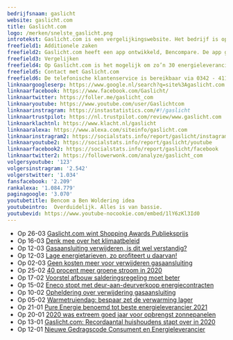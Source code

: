 ```yaml
---
bedrijfsnaam: gaslicht  
website: gaslicht.com   
title: Gaslicht.com  
logo: /merken/snelste_gaslicht.png  
introtekst: Gaslicht.com is een vergelijkingswebsite. Het bedrijf is opgericht in 2003 en onderdeel uit van de Bencom Group. Gaslicht.com informeert consumenten, instellingen en bedrijven over de diensten en tarieven van energieleveranciers. Dat doen ze onafhankelijk en objectief. Ze zijn een zusterbedrijf van onder andere Bellen.com, LookingforBooking.com en Poliswijzer.nl.    
freefield1: Additionele zaken  
freefield2: Gaslicht.com heeft een app ontwikkeld, Bencompare. De app geeft inzicht geeft in alle contracten, polissen en abonnementen van energieleveranciers. Gebruikers krijgen slimme meldingen waanneer het goedkoper kan. Ook is het mogelijk om in de app alle contracten op één plek te bewaren.  
freefield3: Vergelijken  
freefield4: Op Gaslicht.com is het mogelijk om zo’n 30 energieleveranciers met elkaar te vergelijken. Energieleveranciers betalen niet om op de website te staan. Daardoor staan altijd de meest voordelige energiecontracten bovenaan in de resultaten. Geclaimt wordt dat geen enkele energieleverancier een direct of indirect belang heeft.   
freefield5: Contact met Gaslicht.com  
freefield6: De telefonische klantenservice is bereikbaar via 0342 - 411 350. Op werkdagen van 8.30 uur tot 22.00 uur en op zaterdag en zondag van 9.00 uur tot 17.00 uur. De helpdesk is ook bereikbaar via Whatsapp (06 444 09 555) of het contactformulier op de website.   
linknaargoogleserp: https://www.google.nl/search?q=site%3Agaslicht.com  
linknaarfacebook: https://www.facebook.com/Gaslicht/  
linknaartwitter: https://foller.me/gaslicht_com  
linknaaryoutube: https://www.youtube.com/user/Gaslichtcom  
linknaarinstragram: https://instastatistics.com/#!/gaslicht  
linknaartrustpilot: https://nl.trustpilot.com/review/www.gaslicht.com  
linknaarklachtnl: https://www.klacht.nl/gaslicht  
linknaaralexa: https://www.alexa.com/siteinfo/gaslicht.com  
linknaarinstragram2: https://socialstats.info/report/gaslicht/instagram  
linknaaryoutube2: https://socialstats.info/report/gaslicht/youtube  
linknaarfacebook2: https://socialstats.info/report/gaslicht/facebook  
linknaartwitter2: https://followerwonk.com/analyze/gaslicht_com  
volgersyoutube: '123'  
volgersinstragram: '2.542'  
volgerstwitter: '1.034'  
fansfacebook: '2.209'  
rankalexa: '1.084.779'  
paginagoogle: '3.070'  
youtubetitle: Bencom a Ben Woldering idea  
youtubeintro:  Overduidelijk. Alles is van bassie.  
youtubevid: https://www.youtube-nocookie.com/embed/1lY6zKl3Id0  
---
```


 


- Op 26-03 [Gaslicht.com wint Shopping Awards Publieksprijs](https://www.gaslicht.com/nieuws/gaslicht-com-wint-shopping-awards-publieksprijs)
- Op 16-03 [Denk mee over het klimaatbeleid](https://www.gaslicht.com/nieuws/denk-mee-over-het-klimaatbeleid)
- Op 12-03 [Gasaansluiting verwijderen, is dit wel verstandig?](https://www.gaslicht.com/nieuws/gasaansluiting-verwijderen-is-dit-wel-verstandig)
- Op 12-03 [Lage energietarieven, zo profiteert u daarvan!](https://www.gaslicht.com/nieuws/lage-energietarieven-zo-profiteert-u-daarvan)
- Op 02-03 [Geen kosten meer voor verwijderen gasaansluiting](https://www.gaslicht.com/nieuws/geen-kosten-meer-voor-verwijderen-gasaansluiting)
- Op 25-02 [40 procent meer groene stroom in 2020](https://www.gaslicht.com/nieuws/40-procent-meer-groene-stroom-in-2020)
- Op 17-02 [Voorstel afbouw salderingsregeling moet beter](https://www.gaslicht.com/nieuws/maak-beter-voorstel-voor-afbouw-salderingsregeling-zonnepanelen)
- Op 15-02 [Eneco stopt met deur-aan-deurverkoop energiecontracten](https://www.gaslicht.com/nieuws/eneco-stopt-met-deur-aan-deurverkoop-energiecontracten)
- Op 10-02 [Opheldering over verwijdering gasaansluiting](https://www.gaslicht.com/nieuws/opheldering-over-verwijdering-gasaansluiting)
- Op 05-02 [Warmetruiendag: bespaar zet de verwarming lager](https://www.gaslicht.com/nieuws/warmetruiendag-bespaar-door-verwarming-een-graad-lager-te-zetten)
- Op 21-01 [Pure Energie benoemd tot beste energieleverancier 2021](https://www.gaslicht.com/nieuws/pure-energie-benoemd-tot-beste-energieleverancier-2021)
- Op 20-01 [2020 was extreem goed jaar voor opbrengst zonnepanelen](https://www.gaslicht.com/nieuws/2020-was-extreem-goed-jaar-voor-opbrengst-zonnepanelen)
- Op 13-01 [Gaslicht.com: Recordaantal huishoudens stapt over in 2020](https://www.gaslicht.com/nieuws/gaslicht-com-recordaantal-huishoudens-stapt-over-in-2020)
- Op 12-01 [Nieuwe Gedragscode Consument en Energieleverancier](https://www.gaslicht.com/nieuws/nieuwe-gedragscode-consument-en-energieleverancier)
